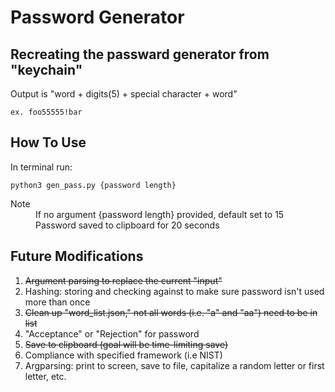 # Password Generator

## Recreating the passward generator from "keychain"

Output is "word + digits(5) + special character + word" 
  ```
  ex. foo55555!bar
  ```

## How To Use

In terminal run:
```
python3 gen_pass.py {password length}
```
<dl>
  <dt>Note </dt>
  <dd>If no argument {password length} provided, default set to 15</dd>
  <dd>Password saved to clipboard for 20 seconds</dd>
</dl>

## Future Modifications

1. ~~Argument parsing to replace the current "input"~~
2. Hashing: storing and checking against to make sure password isn't used more than once
3. ~~Clean up "word_list.json," not all words (i.e. "a" and "aa") need to be in list~~
4. "Acceptance" or "Rejection" for password
5. ~~Save to clipboard (goal will be time-limiting save)~~
6. Compliance with specified framework (i.e NIST)
7. Argparsing: print to screen, save to file, capitalize a random letter or first letter, etc.
